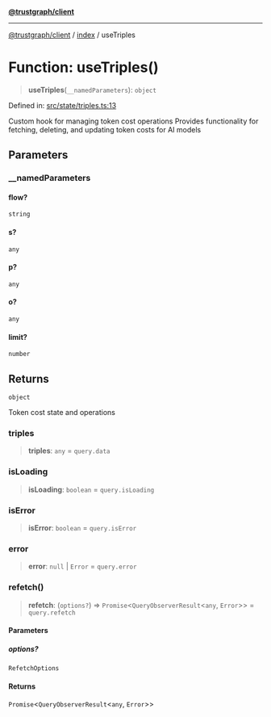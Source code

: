 [**@trustgraph/client**](../../README.md)

***

[@trustgraph/client](../../README.md) / [index](../README.md) / useTriples

# Function: useTriples()

> **useTriples**(`__namedParameters`): `object`

Defined in: [src/state/triples.ts:13](https://github.com/trustgraph-ai/trustgraph-ts-client/blob/92e187771a25b959c85a4f966bb97eb5d407310b/src/state/triples.ts#L13)

Custom hook for managing token cost operations
Provides functionality for fetching, deleting, and updating token costs
for AI models

## Parameters

### \_\_namedParameters

#### flow?

`string`

#### s?

`any`

#### p?

`any`

#### o?

`any`

#### limit?

`number`

## Returns

`object`

Token cost state and operations

### triples

> **triples**: `any` = `query.data`

### isLoading

> **isLoading**: `boolean` = `query.isLoading`

### isError

> **isError**: `boolean` = `query.isError`

### error

> **error**: `null` \| `Error` = `query.error`

### refetch()

> **refetch**: (`options?`) => `Promise`\<`QueryObserverResult`\<`any`, `Error`\>\> = `query.refetch`

#### Parameters

##### options?

`RefetchOptions`

#### Returns

`Promise`\<`QueryObserverResult`\<`any`, `Error`\>\>
